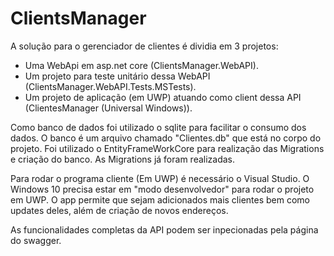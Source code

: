 # ClientsManager
A solução para o gerenciador de clientes é dividia em 3 projetos:
- Uma WebApi em asp.net core (ClientsManager.WebAPI).
- Um projeto para teste unitário dessa WebAPI (ClientsManager.WebAPI.Tests.MSTests).
- Um projeto de aplicação (em UWP) atuando como client dessa API (ClientesManager (Universal Windows)).

Como banco de dados foi utilizado o sqlite para facilitar o consumo dos dados. O banco é um arquivo chamado "Clientes.db" que está no corpo do projeto.
Foi utilizado o EntityFrameWorkCore para realização das Migrations e criação do banco. As Migrations já foram realizadas.

Para rodar o programa cliente (Em UWP) é necessário o Visual Studio.
O Windows 10 precisa estar em "modo desenvolvedor" para rodar o projeto em UWP. O app permite que sejam adicionados mais clientes bem como updates deles,
além de criação de novos endereços.

As funcionalidades completas da API podem ser inpecionadas pela página do swagger.

